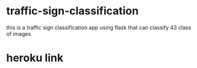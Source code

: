 # traffic-sign-classification
this is a traffic sign classification app using flask that can classify 43 class of images
# heroku link  
